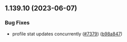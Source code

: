 ## 1.139.10 (2023-06-07)


### Bug Fixes

* profile stat updates concurrently ([#7379](https://github.com/EddieHubCommunity/LinkFree/issues/7379)) ([b98a847](https://github.com/EddieHubCommunity/LinkFree/commit/b98a847641b456982d3c28c54d4d62b2f7a65947))



